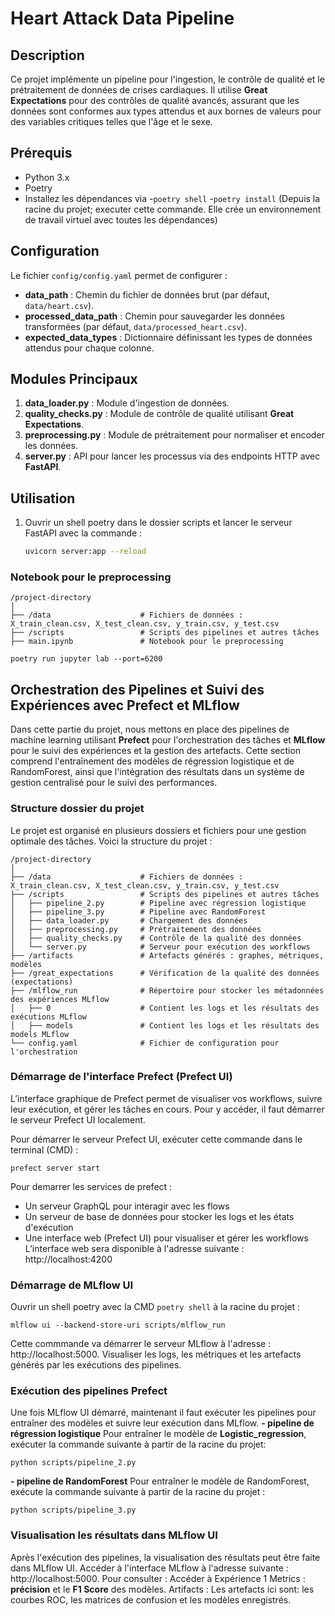 # Heart Attack Data Pipeline

## Description
Ce projet implémente un pipeline pour l'ingestion, le contrôle de qualité et le prétraitement de données de crises cardiaques. Il utilise **Great Expectations** pour des contrôles de qualité avancés, assurant que les données sont conformes aux types attendus et aux bornes de valeurs pour des variables critiques telles que l'âge et le sexe.

## Prérequis
- Python 3.x
- Poetry 
- Installez les dépendances via 
  -`poetry shell`
  -`poetry install` (Depuis la racine du projet; executer cette commande. Elle crée un environnement de travail virtuel avec toutes les dépendances)

## Configuration
Le fichier `config/config.yaml` permet de configurer :
- **data_path** : Chemin du fichier de données brut (par défaut, `data/heart.csv`).
- **processed_data_path** : Chemin pour sauvegarder les données transformées (par défaut, `data/processed_heart.csv`).
- **expected_data_types** : Dictionnaire définissant les types de données attendus pour chaque colonne.

## Modules Principaux
1. **data_loader.py** : Module d'ingestion de données.
2. **quality_checks.py** : Module de contrôle de qualité utilisant **Great Expectations**.
3. **preprocessing.py** : Module de prétraitement pour normaliser et encoder les données.
4. **server.py** : API pour lancer les processus via des endpoints HTTP avec **FastAPI**.

## Utilisation
1. Ouvrir un shell poetry dans le dossier scripts et lancer le serveur FastAPI avec la commande :
   ```bash
   uvicorn server:app --reload
   ```


### Notebook pour le preprocessing
```
/project-directory
│
├── /data                    # Fichiers de données : X_train_clean.csv, X_test_clean.csv, y_train.csv, y_test.csv
├── /scripts                 # Scripts des pipelines et autres tâches
├── main.ipynb               # Notebook pour le preprocessing

```


 ```poetry shell
poetry run jupyter lab --port=6200
```



## Orchestration des Pipelines et Suivi des Expériences avec Prefect et MLflow

Dans cette partie du projet, nous mettons en place des pipelines de machine learning utilisant **Prefect** pour l'orchestration des tâches et **MLflow** pour le suivi des expériences et la gestion des artefacts. Cette section comprend l'entraînement des modèles de régression logistique et de RandomForest, ainsi que l'intégration des résultats dans un système de gestion centralisé pour le suivi des performances.
### Structure dossier du projet
Le projet est organisé en plusieurs dossiers et fichiers pour une gestion optimale des tâches. 
Voici la structure du projet :

```
/project-directory
│
├── /data                    # Fichiers de données : X_train_clean.csv, X_test_clean.csv, y_train.csv, y_test.csv
├── /scripts                 # Scripts des pipelines et autres tâches
│   ├── pipeline_2.py        # Pipeline avec régression logistique
│   ├── pipeline_3.py        # Pipeline avec RandomForest
│   ├── data_loader.py       # Chargement des données
│   ├── preprocessing.py     # Prétraitement des données
│   ├── quality_checks.py    # Contrôle de la qualité des données
│   └── server.py            # Serveur pour exécution des workflows
├── /artifacts               # Artefacts générés : graphes, métriques, modèles
├── /great_expectations      # Vérification de la qualité des données (expectations)
├── /mlflow_run              # Répertoire pour stocker les métadonnées des expériences MLflow
│   ├── 0                    # Contient les logs et les résultats des exécutions MLflow
│   ├── models               # Contient les logs et les résultats des models MLflow
└── config.yaml              # Fichier de configuration pour l'orchestration
```

### Démarrage de l'interface Prefect (Prefect UI)
L’interface graphique de Prefect permet de visualiser vos workflows, suivre leur exécution, et gérer les tâches en cours. Pour y accéder, il faut démarrer le serveur Prefect UI localement.

Pour démarrer le serveur Prefect UI, exécuter cette commande dans le terminal (CMD) :

  ```poetry shell
prefect server start
   ```

Pour demarrer les services de prefect :
- Un serveur GraphQL pour interagir avec les flows
- Un serveur de base de données pour stocker les logs et les états d'exécution
- Une interface web (Prefect UI) pour visualiser et gérer les workflows
L’interface web sera disponible à l'adresse suivante : http://localhost:4200


### Démarrage de MLflow UI

Ouvrir un shell poetry avec la  CMD `poetry shell` à la racine du projet :
  ```poetry shell
 mlflow ui --backend-store-uri scripts/mlflow_run
   ```

 Cette commmande va démarrer le serveur MLflow à l'adresse : http://localhost:5000. Visualiser les logs, les métriques et les artefacts générés par les exécutions des pipelines.
 
  ### Exécution des pipelines Prefect
Une fois MLflow UI démarré, maintenant il faut exécuter les pipelines pour entraîner des modèles et suivre leur exécution dans MLflow.
 **- pipeline de régression logistique**
Pour entraîner le modèle de **Logistic_regression**, exécuter la commande suivante à partir de la racine du projet:

  ```poetry shell
python scripts/pipeline_2.py
   ```

**- pipeline de RandomForest**
Pour entraîner le  modèle de RandomForest, exécute la commande suivante à partir de la racine du projet :
  ```poetry shell
python scripts/pipeline_3.py
   ```

### Visualisation les résultats dans MLflow UI
Après l'exécution des pipelines, la visualisation des résultats peut être faite dans MLflow UI. Accéder à l'interface MLflow à l'adresse suivante : http://localhost:5000.
Pour consulter :
Accéder à Expérience 1
Metrics : **précision** et le **F1 Score** des modèles.
Artifacts : Les artefacts ici sont: les courbes ROC, les matrices de confusion et les modèles enregistrés.
